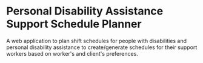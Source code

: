 # Personal Disability Assistance Support Schedule Planner
A web application to plan shift schedules for people with disabilities and personal disability assistance to create/generate schedules for their support workers based on worker's and client's preferences.
